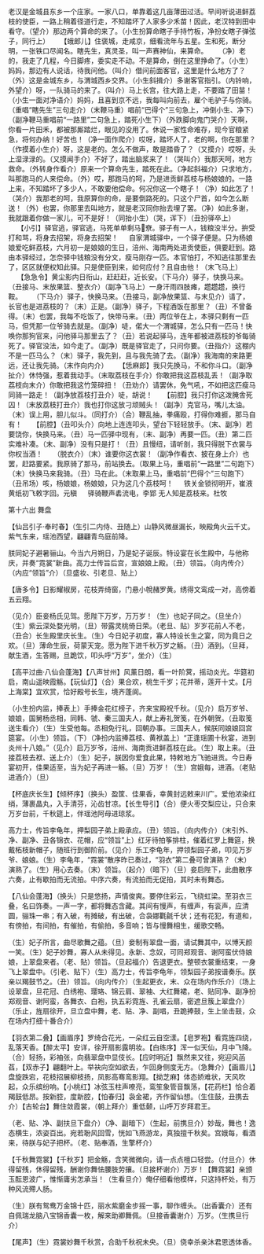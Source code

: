 <!-- { "loadSidebar": true } -->
 老汉是金城县东乡一个庄家。一家八口，单靠着这几亩薄田过活。早间听说进鲜荔枝的使臣，一路上稍着径道行走，不知踏坏了人家多少禾苗！因此，老汉特到田中看守。（望介）那边两个算命的来了。（小生扮算命瞎子手持竹板，净扮女瞎子弹弦子，同行上）
　
 【蛾郎儿】住褒城，走咸京，细看流年与五星。生和死，断分明，一张铁口尽闻名。瞎先生，真灵圣，叫一声赛神仙，来算命。
　
 （净）老的，我走了几程，今日脚疼，委实走不动。不是算命，倒在这里挣命了。（小生）妈妈，那边有人说话，待我问他。（叫介）借问前面客官，这里是什么地方了？（外）这是金城东乡，与渭城西乡交界。（小生斜揖介）多谢客官指引。（内铃响，外望介）呀，一队骑马的来了。（叫介）马上长宫，往大路上走，不要踏了田苗！（小生一面对净语介）妈妈，且喜到京不远，我每叫向前去，雇个毛驴子与你骑。（重唱“瞎先生”三句走介）（末鞭马重）唱前“巴得个”三句急上，冲倒小生、净下）（副净鞭马重唱前“一路里”二句急上，踏死小生下）（外跌脚向鬼门哭介）天啊，你看一片田禾，都被那厮踏烂，眼见的没用了。休说一家性命难存，现今官粮紧急，将何办纳！好苦也！（净一面作爬介）哎呀，踏坏人了，老的啊，你在那里？（作摸着小生介）呀，这是老的。怎么不做声，敢是踏昏了？（又摸介）哎呀，头上湿渌渌的。（又摸闻手介）不好了，踏出脑浆来了！（哭叫介）我那天呵，地方救命。（外转身作看介）原来一个算命先生，踏死在此。（净起斜福介）只求地方，叫那跑马的人来偿命。（外）哎，那跑马的呵，乃是进贡鲜荔枝与杨娘娘的。一路上来，不知踏坏了多少人，不敢要他偿命。何况你这一个瞎子！（净）如此怎了！（哭介）我那老的呵，我原算你的命，是要倒路死的。只这个尸首，如今怎么断送！（外）也罢，你那里去叫地方，就是老汉同你抬去埋了罢。（净）如此多谢，我就跟着你做一家儿，可不是好！（同抬小生）（哭，诨下）（丑扮驿卒上）
　
 【小引】驿官逃，驿官逃，马死单单剩马尞。驿子有一人，钱粮没半分。拚受打和骂，将身去招架，将身去招架！
　
 自家渭城驿中，一个驿子便是。只为杨娘娘爱吃鲜荔枝，六月初一是娘娘的生日，涪州、海南两处进贡使臣，俱要赶到。路由本驿经过，怎奈驿中钱粮没有分文，瘦马刚存一匹。本官怕打，不知逃往那里去了，区区就便权知此驿。只是使臣到来，如何应付？且自由他！（末飞马上）
　
 【急急令】黄尘影内日衔山，赶赶赶，近长安。（下马介）驿子，快换马来。（丑接马、末放果篮、整衣介）（副净飞马上）一身汗雨四肢瘫，趱趱趱，换行鞍。
　
 （下马介）驿子，快换马来。（丑接马，副净放果篮、与末见介）请了，长官也是进荔枝的？（末）正是。（副净）驿子，下程酒饭在那里？（丑）不曾备得。（末）也罢，我每不吃饭了，快带马来。（丑）两位爷在上，本驿只剩有一匹马，但凭那一位爷骑去就是。（副净）唗，偌大一个渭城驿，怎么只有一匹马！快唤你那狗官来，问他驿马那里去了？（丑）若说起驿马，连年都被进荔枝的爷每骑死了。驿官没法，如今走了。（副净）既是驿官走了，只问你要。（丑指介）这棚内不是一匹马么？（末）驿子，我先到，且与我先骑了去。（副净）我海南的来路更远，还让我先骑。（末作向内介）
　
 【恁麻郎】我只先换马，不和你斗口。（副净扯介）休恃强，惹着我动手。（末取荔枝在手介）你敢把我这荔枝乱丢！（副净取荔枝向末介）你敢把我这竹笼碎扭！（丑劝介）请罢休，免气吼，不如把这匹瘦马同骑一路走！（副净放荔枝打丑介）唗，胡说！
　
 【前腔】我只打你这泼腌舎死囚！（末放荔枝打丑介）我也打你这放刁顽贼头！（副净）克官马，嘴儿太油。（末）误上用，胆儿似斗。（同打介）（合）鞭乱抽，拳痛殴，打得你难捱，那马自有！
　
 【前腔】（丑叩头介）向地上连连叩头，望台下轻轻放手。（末、副净）若要饶你，快换马来。（丑）马一匹驿中现有，（末、副净）再要一匹。（丑）第二匹实难补凑。（末、副净）没有只是打！（丑）且慢纽，请听剖，我只得脱下衣裳与你权当酒！
　
 （脱衣介）（末）谁要你这衣裳！（副净作看衣、披在身上介）也罢，赶路要紧。我原骑了那马，前站换去。（取果上马，重唱前“一路里”二句跑下）（末）快换马来我骑。（丑）马在此。（末取果上马，重唱前“巴得个”三句跑下）（丑吊场）咳，杨娘娘，杨娘娘，只为这几个荔枝呵！
　
 铁关金锁彻明开，崔液 黄纸初飞敕字回。元稹
　
 驿骑鞭声砉流电，李郢 无人知是荔枝来。杜牧

第十六出 舞盘 

【仙吕引子·奉时春】（生引二内侍、丑随上）山静风微昼漏长，映殿角火云千丈。紫气东来，瑶池西望，翩翩青鸟庭前降。 　 

朕同妃子避暑骊山。今当六月朔日，乃是妃子诞辰。特设宴在长生殿中，与他称庆，并奏“霓裳”新曲。高力士传旨后宫，宣娘娘上殿。（丑）领旨。（向内传介）（内应“领旨”介）（旦盛妆、引老旦、贴上） 　

【唐多令】日影耀椒房，花枝弄绮窗，门悬小帨赭罗黄。绣得文鸾成一对，高傍着五云翔。 　 

（见介）臣妾杨氏见驾。愿陛下万岁，万万岁！（生）也妃子同之。（旦坐介）（生）紫云深处婺光明，（旦）带露灵桃倚日荣。（老旦、贴）岁岁花前人不老，（丑合）长生殿里庆长生。（生）今日妃子初度，寡人特设长生之宴，同为竟日之欢。（旦）薄命生辰，荷蒙天宠。愿为陛下进千秋万岁之觞。（丑）酒到。（旦拜，献生酒，生答赐，旦跪饮，叩头呼“万岁”，坐介）（生） 　 

【高平过曲·八仙会蓬海】【八声甘州】风薰日朗，看一叶阶蓂，摇动炎光。华筵初启，南山遥映霞觞。【玩仙灯】（合）果合欢，桃生千岁；花并蒂，莲开十丈。【月上海棠】宜欢赏，恰好殿号长生，境齐蓬阆。 　 

（小生扮内监，捧表上）手捧金花红榜子，齐来宝殿祝千秋。（见介）启万岁爷、娘娘，国舅杨丞相，同韩、虢、秦三国夫人，献上寿礼贺笺，在外朝贺。（丑取笺送生看介）（生）生受他每。丞相免行礼，回朝办事。三国夫人，候朕同娘娘回宫筵宴。（小生）领旨。（下）（净扮内监捧荔枝、黄袱盖上）“正逢瑶圃十秋宴，进到炎州十八娘。”（见介）启万岁爷，涪州、海南贡进鲜荔枝在此。（生）取上来。（丑接荔枝去袱、送上介）（生）妃子，朕因你爱食此果，特敕地方飞驰进贡。今日寿宴初开，佳果适至，当为妃子再进一觞。（旦）万岁！（生）宫娥每，进酒。（老贴进酒介）（旦） 　 

【杯底庆长生】【倾杯序】（换头）盈筐、佳果香，幸黄封远敕来川广。爱他浓染红绡，薄裹晶丸，入手清芬，沁齿甘凉。【长生导引】（合）便火枣交梨应让，只合来万岁台前，千秋筵上，伴瑶池阿母进琼浆。 　 

高力士，传旨李龟年，押梨园子弟上殿承应。（丑）领旨。（向内传介）（末引外、净、副净、丑各锦衣、花帽，应“领旨”上）红牙待拍筝排柱，催着红罗上舞筵，换戴柘枝新帽子，随班行到御阶前。（见介）乐工李龟年，押领梨园子弟，叩见万岁爷、娘娘。（生）李龟年，“霓裳”散序昨已奏过，“羽衣”第二叠可曾演熟？（末）演熟了。（生）用心去奏。（末）领旨。（起介）（暗下）（旦）妾启陛下，此曲散序六奏，止有歇拍而无流拍。中序六奏，有流拍而无促拍，其时未有舞态。 　 

【八仙会蓬海】（换头）只是悠扬，声情俊爽。要停住彩云，飞绕虹梁。至羽衣三叠，名曰饰奏。一声一字，都将舞态含藏。其间有慢声，有缠声，有衮声，应清圆，骊珠一串；有入破，有摊破，有出破，合袅娜氍毹千状；还有花犯，有道和，有傍拍，有间拍，有催拍，有偷拍，多音响；皆与慢舞相生，缓歌交畅。  

（生）妃子所言，曲尽歌舞之蕴。（旦）妾制有翠盘一面，请试舞其中，以博天颜一笑。（生）妃子妙舞，寡人从未得见。永新、念奴，可同郑观音、谢阿蛮伏侍娘娘，上翠盘来者。（老、贴）领旨。（旦起福介）告退更衣。整顿衣裳重结束，一身飞上翠盘中。（引老、贴下）（生）高力士，传旨李龟年，领梨园子弟按谱奏乐。朕亲以羯鼓节之。（丑）领旨。（向内传介）（生起更衣，末、众在场内作乐介）（场上设翠盘，旦花冠、白绣袍、璎珞、锦云肩、翠袖、大红舞裙，老、贴同净、副净扮郑观音、谢阿蛮，各舞衣、白袍，执五彩霓旌、孔雀云扇，密遮旦簇上翠盘介）（乐止，旌扇徐开，旦立盘中舞，老、贴、净、副唱，丑跪捧鼓，生上坐击鼓，众在场内打细十番合介） 　 

【羽衣第二叠】【画眉序】罗绮合花光，一朵红云自空漾。【皂罗袍】看霓旌四绕，乱落天香。【醉太平】安详，徐开扇影露明妆。【白练序】浑一似天仙，月中飞降。（合）轻扬，彩袖张，向翡翠盘中显伎长。【应时明近】飘然来又往，宛迎风菡萏，【双赤子】翩翻叶上。举袂向空如欲去，乍回身侧度无方。（急舞介）【画眉儿】盘旋跌宕，花枝招展柳枝扬，凤影高骞鸾影翔。【拗芝麻】体态娇难状，天风吹起，众乐缤纷响。【小桃红】冰弦玉柱声嘹亮，鸾笙象管音飘荡，【花药栏】恰合着羯鼓低昂。按新腔，度新腔，【怕春归】袅金裙，齐作留仙想。（生住鼓，丑携去介）【古轮台】舞住敛霞裳，（朝上拜介）重低颡，山呼万岁拜君王。 　 

（老、贴、净、副扶旦下盘介）（净、副暗下）（生起，前携旦介）妙哉，舞也！逸态横生，浓姿百出。宛若聁风回雪，恍如飞燕游龙，真独擅千秋矣。宫娥每，看酒来，待朕与妃子把杯。（老、贴奉酒，生擎杯介） 　 

【千秋舞霓裳】【千秋岁】把金觞，含笑微微向，请一点点檀口轻尝。（付旦介）休得留残，休得留残，酬谢你舞怯腰肢劳攘。（旦接杯谢介）万岁！【舞霓裳】亲颁玉酝恩波广，惟惭庸劣怎承当！（生看旦介）俺仔细看他模样，只这持杯处，有万种风流殢人肠。 　 

（生）朕有鸳鸯万金锦十匹，丽水紫磨金步摇一事，聊作缠头。（出香囊介）还有自佩瑞龙脑八宝锦香囊一枚，解来助卿舞佩。（旦接香囊谢介）万岁。（生携旦行介） 　 

 【尾声】（生）霓裳妙舞千秋赏，合助千秋祝未央。（旦）侥幸杀亲沐君恩透体香。 　 

